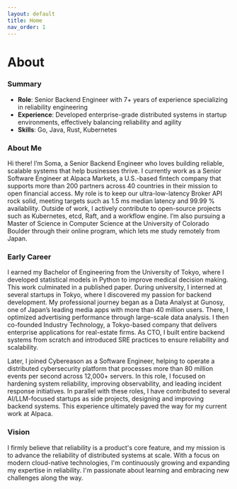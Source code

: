 ```yaml
---
layout: default
title: Home
nav_order: 1
---
```


# About

### Summary

- <strong>Role</strong>: Senior Backend Engineer with 7+ years of experience specializing in reliability engineering
- <strong>Experience</strong>: Developed enterprise-grade distributed systems in startup environments, effectively balancing reliability and agility
- <strong>Skills</strong>: Go, Java, Rust, Kubernetes

### About Me

Hi there! I’m Soma, a Senior Backend Engineer who loves building reliable, scalable systems that help businesses thrive. I currently work as a Senior Software Engineer at Alpaca Markets, a U.S.-based fintech company that supports more than 200 partners across 40 countries in their mission to open financial access. My role is to keep our ultra-low-latency Broker API rock solid, meeting targets such as 1.5 ms median latency and 99.99 % availability. Outside of work, I actively contribute to open-source projects such as Kubernetes, etcd, Raft, and a workflow engine. I’m also pursuing a Master of Science in Computer Science at the University of Colorado Boulder through their online program, which lets me study remotely from Japan.

### Early Career

I earned my Bachelor of Engineering from the University of Tokyo, where I developed statistical models in Python to improve medical decision making. This work culminated in a published paper. During university, I interned at several startups in Tokyo, where I discovered my passion for backend development. 
My professional journey began as a Data Analyst at Gunosy, one of Japan’s leading media apps with more than 40 million users. There, I optimized advertising performance through large-scale data analysis. I then co-founded Industry Technology, a Tokyo-based company that delivers enterprise applications for real-estate firms. As CTO, I built entire backend systems from scratch and introduced SRE practices to ensure reliability and scalability.

Later, I joined Cybereason as a Software Engineer, helping to operate a distributed cybersecurity platform that processes more than 80 million events per second across 12,000+ servers. In this role, I focused on hardening system reliability, improving observability, and leading incident response initiatives. In parallel with these roles, I have contributed to several AI/LLM-focused startups as side projects, designing and improving backend systems. This experience ultimately paved the way for my current work at Alpaca.

### Vision

I firmly believe that reliability is a product's core feature, and my mission is to advance the reliability of distributed systems at scale. With a focus on modern cloud-native technologies, I'm continuously growing and expanding my expertise in reliability. I'm passionate about learning and embracing new challenges along the way.

